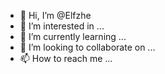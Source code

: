 - 👋 Hi, I’m @Elfzhe
- 👀 I’m interested in ...
- 🌱 I’m currently learning ...
- 💞️ I’m looking to collaborate on ...
- 📫 How to reach me ...

<!---
Elfzhe/Elfzhe is a ✨ special ✨ repository because its `README.md` (this file) appears on your GitHub profile.
You can click the Preview link to take a look at your changes.
--->
